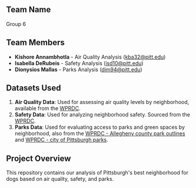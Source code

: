 ## Team Name
Group 6

## Team Members
- **Kishore Annambhotla** - Air Quality Analysis (kba32@pitt.edu)
- **Isabella DeRubeis** - Safety Analysis (isd10@pitt.edu)
- **Dionysios Mallas** - Parks Analysis (dim94@pitt.edu)

## Datasets Used
1. **Air Quality Data**: Used for assessing air quality levels by neighborhood, available from the [WPRDC](https://data.wprdc.org/dataset/allegheny-county-air-quality/resource/4ab1e23f-3262-4bd3-adbf-f72f0119108b).
2. **Safety Data**: Used for analyzing neighborhood safety. Sourced from the [WPRDC](https://data.wprdc.org/dataset/pgh/resource/204f63f4-296f-4f1d-bbdd-946b183fa5a0).
3. **Parks Data**: Used for evaluating access to parks and green spaces by neighborhood, also from the [WPRDC - Allegheny county park outlines](https://data.wprdc.org/dataset/allegheny-county-parks-outlines) and [WPRDC - city of Pittsburgh parks](https://data.wprdc.org/dataset/parks1).


## Project Overview
This repository contains our analysis of Pittsburgh's best neighborhood for dogs based on air quality, safety, and parks. 

